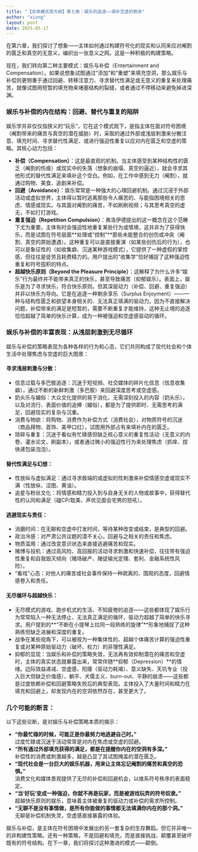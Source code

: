 ```yaml
---
title: "【总体模式观大纲】第七章：娱乐的追逐——填补空虚的剩余"
author: "xiong"
layout: post
date: 2025-05-17
---
```

 
在第六章，我们探讨了想象——主体如何通过构建符号化的现实和认同来应对阉割的匮乏和真空的无意义，编织出一张意义之网。这是一种积极的构建策略。
 
现在，我们转向第二种主要模式：娱乐与补偿（Entertainment and Compensation）。如果说想象试图通过“添加”和“重塑”来填充空洞，那么娱乐与补偿则更侧重于通过回避、转移注意力、寻求替代性满足或无意义的重复来处理痛苦，就像试图用短暂的填充物来堵塞结构的裂缝，或者通过不停移动来避免掉进深渊。
 
### 娱乐与补偿的内在结构：回避、替代与重复的陷阱
娱乐学并非仅仅指狭义的“玩乐”，它在这个模式观下，是指主体在面对符号困境（阉割带来的痛苦与真空的潜在威胁）时，采取的通过外部或浅层刺激来分散注意、填充时间、寻求替代性满足、或进行强迫性重复以应对内在匮乏和空虚的策略。其核心动力包括：
- **补偿（Compensation）**：这是最直观的机制。当主体感受到某种结构性的匮乏（阉割的伤痕）或现实中的失落（想象的崩塌、真空的逼近），就会寻求其他形式的替代性满足来填补这个空白。例如，在工作中感到无力（阉割），就通过购物、美食、追剧来补偿。
- **回避（Avoidance）**：娱乐常常是一种强大的心理回避机制。通过沉浸于外部活动或虚拟世界，主体得以暂时逃离那些令人痛苦的、与能指困境相关的思虑、情感或现实。与其面对阉割的痛苦，不如刷刷视频；与其思考真空的虚无，不如打打游戏。
- **重复强迫（Repetition Compulsion）**：弗洛伊德提出的这一概念在这个范畴下尤为重要。主体有时会强迫性地重复某些行为或情境，这并非为了获得快乐，而是试图在符号层面**处理或“控制”**那些未能整合的创伤或冲突（阉割、真空的原始遭遇）。这种重复可以是直接重演（如某些创伤后的行为），也可以是象征性的（如收集癖、沉迷某种游戏模式），它提供了一种虚假的掌控感，但往往是徒劳且耗费精力的。用户提出的“收集学”恰好捕捉了这种强迫性重复和符号囤积的特点。
- **超越快乐原则（Beyond the Pleasure Principle）**：这解释了为什么许多“娱乐”行为最终并不能带来真正的快乐，甚至导致痛苦（抑郁娱乐）。表面上，娱乐是为了寻求快乐，符合快乐原则。但其深层动力（补偿、回避、重复强迫）并非以快乐为导向。它是在追逐一种剩余享乐（Surplus Enjoyment）——一种与结构性匮乏和欲望本身相关的、无法真正填满的驱动力。因为不直接解决问题，补偿带来的满足是短暂的，需要不断重复才能维持，这种无止境的追逐恰恰超越了简单的快乐计算，成为一种被强迫和空虚感驱动的循环。
 
### 娱乐与补偿的丰富表现：从浅层刺激到无尽循环
娱乐与补偿的策略表现为各种各样的行为和心态，它们共同构成了现代社会和个体生活中处理焦虑与空虚的巨大图景：
#### **寻求浅层刺激与分散**：
- 信息过载与多巴胺追逐：沉迷于短视频、社交媒体的碎片化信息（信息收集癖），通过不断的新鲜刺激（多巴胺）来回避深度思考或空虚感。
- 奶头乐与媚俗：大众文化提供的易于消化、无需深刻投入的内容（奶头乐），以及对流行、表面价值的追捧（媚俗），都是为了提供即时、无需思考的满足，回避现实的复杂与沉重。
- 消费与物欲：将购物、消费作为补偿方式（消费社会），对物质符号的沉迷（商品拜物、首饰、美甲口红），试图用外部占有来填补内在的匮乏。
- 琐碎与重复：沉迷于看似有忙碌感但缺乏核心意义的重复性活动（无意义的内卷、灌水论文、刷副本），或者通过微小的强迫性行为来处理焦虑（抓痒、捏快递包装泡泡）。
 
#### **替代性满足与幻想**：
- 性放纵与虚拟满足：通过寻求极端的或虚拟的性刺激来补偿情感空虚或现实不满（性放纵、涩图、黄油）。
- 追星与粉丝文化：将情感和精力投入到与自身无关的人物或故事中，获得替代性的认同和满足（磕CP/耽美、声优见面会宅男的怒吼）。
 
#### **逃避现实与责任**：
- 消磨时间：在无聊和空虚中打发时间，等待某种改变或结束，是典型的回避。
- 政治冷感：对严肃公共议题的漠不关心，回避与之相关的责任和焦虑。
- 物质滥用：通过改变意识状态来直接逃避痛苦和现实。
- 赌博与投机：通过高风险、高回报的活动寻求刺激和快速补偿，往往带有强迫性重复和自我毁灭倾向（赌场破产、赌徒输光定理、套利、金融系统性风险）。
- “看戏”心态：对他人的痛苦或社会事件保持一种疏离的、围观的态度，回避情感卷入和责任。
 
#### **无尽循环与超越快乐**：
- 无尽模式的游戏、跑步机式的生活、不知疲倦的追逐——这些都体现了娱乐行为常常陷入一种无法停止、无法真正满足的循环，驱动力超越了简单的快乐寻求。用户提到的**“不断在小提琴上拉同一段熟练的旋律”**形象地捕捉了这种熟练但缺乏进展和深度的重复。
- 战争在某些视角下，可以被视为一种集体性的、超越个体痛苦计算的强迫性重复或对某种原始驱动力（破坏、权力）的非理性满足。
- 抑郁的显现：当娱乐和补偿的策略失效，无法再有效抑制潜在的痛苦和空虚时，主体的真实状态就暴露出来，常常伴随**抑郁（Depression）**的情绪。边际效益递减、空虚感、阳痿（驱动力耗竭）、意义缺失、天坑专业（投入巨大但缺乏价值感）、躺平、犬儒主义、burn-out、平静的崩溃——这些都是过度依赖补偿和回避策略失败后的典型表现。主体投入了大量时间和精力在填充和回避上，却发现内在的空洞依然存在，甚至更大了。
 
### 几个可能的断言：  

以下这些论断，是对娱乐与补偿策略本质的揭示：  
- **“你最忙碌的时候，可能正是你最努力地逃避自己时。”**  
  过度忙碌或沉迷于活动常常是对内在焦虑或空虚的回避。  
- **“所有通过外部填充获得的满足，都是在提醒你内在的空洞有多深。”**  
  补偿性的消费或刺激越多，越是凸显了其试图掩盖的潜在匮乏。  
- **“现代社会是一台巨大的娱乐机器，用来让主体忘记阉割的痛苦和真空的恐惧。”**  
  消费文化和媒体景观提供了无尽的补偿和回避机会，以维系符号秩序的表面稳定。  
- **“当‘好玩’变成一种强迫，你就不再是玩家，而是被游戏玩弄的符号奴隶。”**  
  超越快乐原则的娱乐，意味着主体被重复的驱动力或补偿的需求所控制。  
- **“无聊不是没有事情做，是所有你能做的事情都无法填满你内在的那个洞。”**  
  无聊是补偿机制失灵，空虚感直接暴露的体验。  
 
娱乐与补偿，是主体在符号困境中发展出的另一套复杂的生存舞蹈。但它并非唯一的非构建性策略。还有一种策略，不是回避和填充，而是直接挑战、颠覆甚至破坏既有的符号结构。在下一章，我们将探讨这种激进的模式——颠倒。